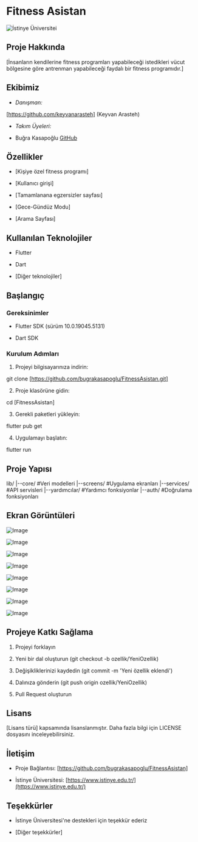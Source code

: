 # Fitness Asistan

![İstinye Üniversitei](https://www.unitededucation.com/linklogoch/istinye-university-logo.png)

 ## Proje Hakkında

[İnsanların kendilerine fitness programları yapabileceği istedikleri vücut bölgesine göre antrenman yapabileceği faydalı bir fitness programıdır.]

## Ekibimiz

-   *Danışman:*  
   
   [https://github.com/keyvanarasteh] (Keyvan Arasteh)
    
-   *Takım Üyeleri:*
    
-   Buğra Kasapoğlu [GitHub](https://github.com/bugrakasapoglu/FitnessAsistan)
    

## Özellikler

-   [Kişiye özel fitness programı]
    
-   [Kullanıcı girişi]
    
-   [Tamamlanana egzersizler sayfası]

-   [Gece-Gündüz Modu]

-   [Arama Sayfası]
    

## Kullanılan Teknolojiler

-   Flutter
    
-   Dart
    
-   [Diğer teknolojiler]
    

## Başlangıç


### Gereksinimler

-   Flutter SDK (sürüm 10.0.19045.5131)

-   Dart SDK

### Kurulum Adımları

1.  Projeyi bilgisayarınıza indirin:

git  clone [https://github.com/bugrakasapoglu/FitnessAsistan.git]

2.  Proje klasörüne gidin:

cd [FitnessAsistan]

3.  Gerekli paketleri yükleyin:

flutter  pub  get

4.  Uygulamayı başlatın:

flutter  run

## Proje Yapısı

lib/
|--core/            #Veri modelleri
|--screens/         #Uygulama ekranları
|--services/        #API servisleri
|--yardımcılar/     #Yardımcı fonksiyonlar
|--auth/            #Doğrulama fonksiyonları

## Ekran Görüntüleri

![Image](https://github.com/user-attachments/assets/6aa33a0b-c786-4eca-8749-07544b9960e7)

![Image](https://github.com/user-attachments/assets/75ccfb0d-0455-448b-8d84-c6494ec2f308)

![Image](https://github.com/user-attachments/assets/ffa5f671-c76a-4c10-9e93-a11530d68c57)

![Image](https://github.com/user-attachments/assets/82fb8d01-5a2e-4216-aba8-ad18297f36f5)

![Image](https://github.com/user-attachments/assets/1cd5f28d-0408-4d73-b0d1-5488462b0475)

![Image](https://github.com/user-attachments/assets/21c44c82-7372-4eb0-8250-035acc1bd0f3)

![Image](https://github.com/user-attachments/assets/1b4e3d90-4fbd-4224-b7a6-1aaf16182d20)

![Image](https://github.com/user-attachments/assets/9aec96a7-e6f4-4e24-93d8-29128e7a8407)



## Projeye Katkı Sağlama

1.  Projeyi forklayın
    
2.  Yeni bir dal oluşturun (git checkout -b ozellik/YeniOzellik)
    
3.  Değişikliklerinizi kaydedin (git commit -m 'Yeni özellik eklendi')
    
4.  Dalınıza gönderin (git push origin ozellik/YeniOzellik)
    
5.  Pull Request oluşturun
    

## Lisans

[Lisans türü] kapsamında lisanslanmıştır. Daha fazla bilgi için  LICENSE  dosyasını inceleyebilirsiniz.

## İletişim

-   Proje Bağlantısı: [https://github.com/bugrakasapoglu/FitnessAsistan]
    
-   İstinye Üniversitesi:  [https://www.istinye.edu.tr/](https://www.istinye.edu.tr/)
    

## Teşekkürler

-   İstinye Üniversitesi'ne destekleri için teşekkür ederiz
    
-   [Diğer teşekkürler]